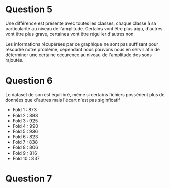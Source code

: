 # Question 5 
Une différence est présente avec toutes les classes, chaque classe à sa particularité au niveau de l'amplitude.
Certains vont être plus aigu, d'autres vont être plus grave, certaines vont être régulier d'autres non.

Les informations récupérées par ce graphique ne sont pas suffisant pour résoudre notre problème, cependant nous pouvons
nous en servir afin de déterminer une certaine occurence au niveau de l'amplitude des sons rajoutés.

# Question 6
Le dataset de son est équilibré, même si certains fichiers possèdent plus de données que d'autres mais l'écart n'est 
pas siginficatif

 - Fold 1 : 873
 - Fold 2 : 888
 - Fold 3 : 925
 - Fold 4 : 990
 - Fold 5 : 936
 - Fold 6 : 823
 - Fold 7 : 838
 - Fold 8 : 806
 - Fold 9 : 816
 - Fold 10 : 837

# Question 7
